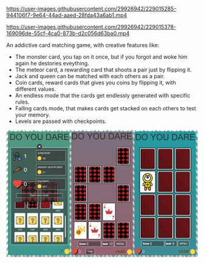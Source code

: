 
https://user-images.githubusercontent.com/29926942/229015285-944106f7-9e64-44ad-aaed-28fda43a6ab1.mp4

https://user-images.githubusercontent.com/29926942/229015378-169096de-55cf-4ca0-873b-d2c056d63ba0.mp4


An addictive card matching game, with creative features like:

- The monster card, you tap on it once, but if you forgot and woke him again he destories eveything.
- The meteor card, a rewarding card that shoots a pair just by flipping it.
- Jack and queen can be matched with each others as a pair.
- Coin cards, reward cards that gives you coins by flipping it, with different values.
- An endless mode that the cards get endlessly generated with specific rules.
- Falling cards mode, that makes cards get stacked on each others to test your memory.
- Levels are passed with checkpoints.

![](Screenshots/image_fixed_width.jpg)
